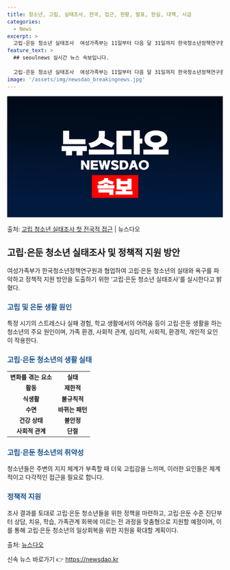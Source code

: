 ```yaml
---
title: 청소년, 고립, 실태조사, 전국, 접근, 현황, 발표, 현실, 대책, 시급
categories:
  - News
excerpt: >
  고립·은둔 청소년 실태조사  여성가족부는 11일부터 다음 달 31일까지 한국청소년정책연구원과 협업해 고립·은…
feature_text: >
  ## seoulnews 실시간 뉴스 속보입니다.

  고립·은둔 청소년 실태조사  여성가족부는 11일부터 다음 달 31일까지 한국청소년정책연구원과 협업해 고립·은…
image: '/assets/img/newsdao_breakingnews.jpg'
---
```


![뉴스다오 속보](/assets/img/newsdao_breakingnews.jpg)

<p>출처: <a href="https://newsdao.kr/4165" rel="dofollow">고립 청소년 실태조사 첫 전국적 접근</a> | 뉴스다오</p>

<h2 data-ke-size="size26">고립·은둔 청소년 실태조사 및 정책적 지원 방안</h2>
<p data-ke-size="size16">여성가족부가 한국청소년정책연구원과 협업하여 고립·은둔 청소년의 실태와 욕구를 파악하고 정책적 지원 방안을 도출하기 위한 ‘고립·은둔 청소년 실태조사’를 실시한다고 밝혔다.</p>

<h3><b><span style="color: #1a5490;">고립 및 은둔 생활 원인</span></b></h3>
<p data-ke-size="size16">특정 시기의 스트레스나 실패 경험, 학교 생활에서의 어려움 등이 고립·은둔 생활을 하는 청소년의 주요 원인이며, 가족 환경, 사회적 관계, 심리적, 사회적, 환경적, 개인적 요인이 작용한다.</p>

<h3><b><span style="color: #1a5490;">고립·은둔 청소년의 생활 실태</span></b></h3>
<table>
	<tr>
		<td style="text-align: center; height: 17px;"><b>변화를 겪는 요소</b></td>
		<td style="text-align: center; height: 17px;"><b>실태</b></td>
	</tr>
	<tr>
		<td style="text-align: center; height: 17px;"><b>활동</b></td>
		<td style="text-align: center; height: 17px;"><b>제한적</b></td>
	</tr>
	<tr>
		<td style="text-align: center; height: 17px;"><b>식생활</b></td>
		<td style="text-align: center; height: 17px;"><b>불규칙적</b></td>
	</tr>
	<tr>
		<td style="text-align: center; height: 17px;"><b>수면</b></td>
		<td style="text-align: center; height: 17px;"><b>바뀌는 패턴</b></td>
	</tr>
	<tr>
		<td style="text-align: center; height: 17px;"><b>건강 상태</b></td>
		<td style="text-align: center; height: 17px;"><b>불안정</b></td>
	</tr>
	<tr>
		<td style="text-align: center; height: 17px;"><b>사회적 관계</b></td>
		<td style="text-align: center; height: 17px;"><b>단절</b></td>
	</tr>
</table>

<h3><b><span style="color: #1a5490;">고립·은둔 청소년의 취약성</span></b></h3>
<p data-ke-size="size16">청소년들은 주변의 지지 체계가 부족할 때 더욱 고립감을 느끼며, 이러한 요인들은 체계적이고 다각적인 접근을 필요로 합니다.</p>

<h3><b><span style="color: #1a5490;">정책적 지원</span></b></h3>
<p data-ke-size="size16">조사 결과를 토대로 고립·은둔 청소년들을 위한 정책을 마련하고, 고립·은둔 수준 진단부터 상담, 치유, 학습, 가족관계 회복에 이르는 전 과정을 맞춤형으로 지원할 예정이며, 이를 통해 고립·은둔 청소년의 일상회복을 위한 지원을 확대할 계획이다.</p>

<p data-ke-size="size16">출처: <a href="https://newsdao.kr/4165">뉴스다오</a></p> 

신속 뉴스 바로가기 👉 <a href="https://newsdao.kr" rel="dofollow">https://newsdao.kr</a>


